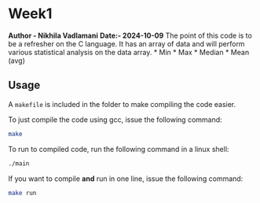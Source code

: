 # Week1
**Author - Nikhila Vadlamani**
**Date:- 2024-10-09**
The point of this code is to be a refresher on the C language.  It has an array of data and will perform various statistical analysis on the data array.
    * Min
    * Max
    * Median
    * Mean (avg)

## Usage

A `makefile` is included in the folder to make compiling the code easier.

To just compile the code using gcc, issue the following command:
```bash
make
```

To run to compiled code, run the following command in a linux shell:
```bash
./main
```

If you want to compile **and** run in one line, issue the following command:
```bash
make run
```
